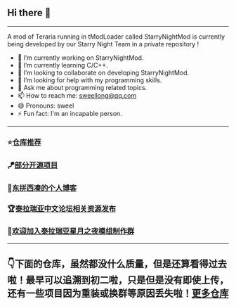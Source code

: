 ## Hi there 👋
---
A mod of Teraria running in tModLoader called StarryNightMod is currently being developed by our Starry Night Team in a private repository !

- 🔭 I’m currently working on StarryNightMod.
- 🌱 I’m currently learning C/C++.
- 👯 I’m looking to collaborate on developing StarryNightMod.
- 🤔 I’m looking for help with my programming skills.
- 💬 Ask me about programming related topics.
- 📫 How to reach me: sweellong@qq.com
- 😄 Pronouns: sweel
- ⚡ Fun fact: I'm an incapable person.
---
### ⭐[仓库推荐](https://github.com/SweelLong?tab=stars)
### 🪁[部分开源项目](https://github.com/SweelLong)
### 📢[东拼西凑的个人博客](https://sweellong.github.io)
### 🏆[泰拉瑞亚中文论坛相关资源发布](https://www.bbstr.net/members/18970/#resources)
### 💎[欢迎加入泰拉瑞亚星月之夜模组制作群](https://qm.qq.com/q/H72ISrEAsW)
---
## 👇下面的仓库，虽然都没什么质量，但是还算看得过去啦！最早可以追溯到初二啦，只是但是没有即使上传，还有一些项目因为重装或换群等原因丢失啦！[更多仓库](https://github.com/SweelLong?tab=repositories)
